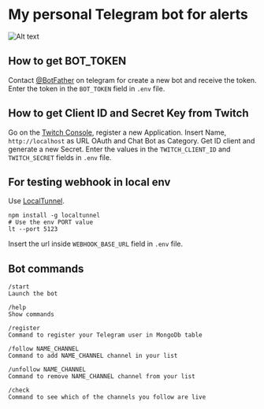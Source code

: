 # My personal Telegram bot for alerts

![Alt text](example-gif.gif)

## How to get BOT_TOKEN

Contact [@BotFather](http://telegram.me/BotFather) on telegram for create a new bot and receive the token. Enter the token in the `BOT_TOKEN` field in `.env` file.

## How to get Client ID and Secret Key from Twitch

Go on the [Twitch Console](https://dev.twitch.tv/console/), register a new Application. Insert Name, `http://localhost` as URL OAuth and Chat Bot as Category. Get ID client and generate a new Secret. Enter the values in the `TWITCH_CLIENT_ID` and `TWITCH_SECRET` fields in `.env` file.

## For testing webhook in local env

Use [LocalTunnel](https://github.com/localtunnel/localtunnel).

```
npm install -g localtunnel
# Use the env PORT value
lt --port 5123
```

Insert the url inside `WEBHOOK_BASE_URL` field in `.env` file.

## Bot commands

```
/start
Launch the bot

/help
Show commands

/register
Command to register your Telegram user in MongoDb table

/follow NAME_CHANNEL
Command to add NAME_CHANNEL channel in your list

/unfollow NAME_CHANNEL
Command to remove NAME_CHANNEL channel from your list

/check
Command to see which of the channels you follow are live
```

